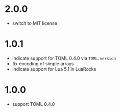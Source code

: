 # 2.0.0
* switch to MIT license

# 1.0.1
* indicate support for TOML 0.4.0 via `TOML.version`
* fix encoding of simple arrays
* indicate support for Lua 5.1 in LuaRocks

# 1.0.0
* support TOML 0.4.0
